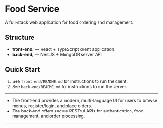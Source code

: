 # Food Service

A full-stack web application for food ordering and management.

## Structure

- **front-end/** — React + TypeScript client application
- **back-end/** — NestJS + MongoDB server API

## Quick Start

1. See `front-end/README.md` for instructions to run the client.
2. See `back-end/README.md` for instructions to run the server.

---

- The front-end provides a modern, multi-language UI for users to browse menus, register/login, and place orders.
- The back-end offers secure RESTful APIs for authentication, food management, and order processing.

---
